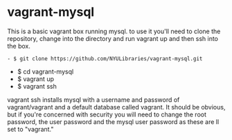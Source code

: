 # vagrant-mysql
This is a basic vagrant box running mysql.  to use it you'll need to clone the repository, change into the directory and run vagrant up and then ssh into the box.

    - $ git clone https://github.com/NYULibraries/vagrant-mysql.git
  - $ cd vagrant-mysql
  - $ vagrant up
  - $ vagrant ssh
  
  
vagrant ssh installs mysql with a username and password of vagrant/vagrant and a default database called vagrant.  It should be obvious, but if you're concerned with security you will need to change the root password, the user password and the mysql user password as these are ll set to "vagrant."
